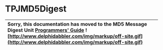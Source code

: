 <a href='Hidden comment: 
$Rev$
$Date$
'></a>

# TPJMD5Digest #

| Sorry, this documentation has moved to the MD5 Message Digest Unit **[Programmers' Guide](http://wiki.delphidabbler.com/index.php/Docs/TPJMD5Digest)** ![http://www.delphidabbler.com/img/markup/off-site.gif](http://www.delphidabbler.com/img/markup/off-site.gif) |
|:---------------------------------------------------------------------------------------------------------------------------------------------------------------------------------------------------------------------------------------------------------------------|